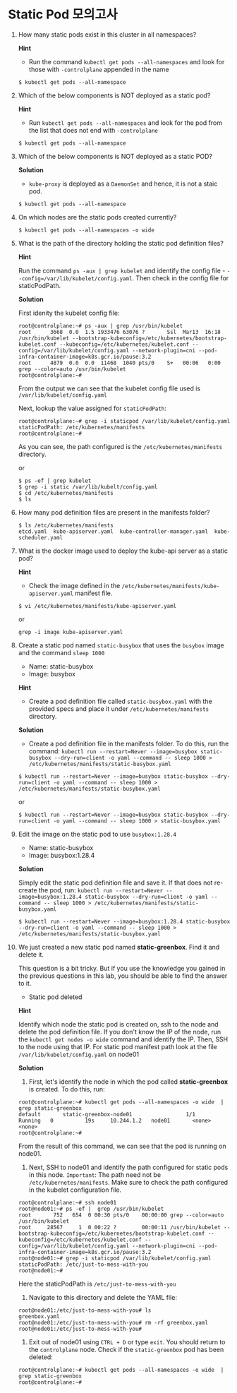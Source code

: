 # Static Pod 모의고사



1. How many static pods exist in this cluster in all namespaces?

   **Hint**

   - Run the command `kubectl get pods --all-namespaces` and look for those with `-controlplane` appended in the name

   ```
   $ kubectl get pods --all-namespace
   ```



2. Which of the below components is NOT deployed as a static pod?

   **Hint**

   - Run `kubectl get pods --all-namespaces` and look for the pod from the list that does not end with `-controlplane`

   ```
   $ kubectl get pods --all-namespace
   ```



3. Which of the below components is NOT deployed as a static POD?

   **Solution**

   - `kube-proxy` is deployed as a `DaemonSet` and hence, it is not a staic pod.

   ```
   $ kubectl get pods --all-namespace
   ```

   

4. On which nodes are the static pods created currently?

   ```
   $ kubectl get pods --all-namespaces -o wide
   ```



5. What is the path of the directory holding the static pod definition files?

   **Hint**

   Run the command `ps -aux | grep kubelet` and identify the config file - `--config=/var/lib/kubelet/config.yaml`. Then check in the config file for staticPodPath.

   **Solution**

   First idenity the kubelet config file:

   ```
   root@controlplane:~# ps -aux | grep /usr/bin/kubelet
   root      3668  0.0  1.5 1933476 63076 ?       Ssl  Mar13  16:18 /usr/bin/kubelet --bootstrap-kubeconfig=/etc/kubernetes/bootstrap-kubelet.conf --kubeconfig=/etc/kubernetes/kubelet.conf --config=/var/lib/kubelet/config.yaml --network-plugin=cni --pod-infra-container-image=k8s.gcr.io/pause:3.2
   root      4879  0.0  0.0  11468  1040 pts/0    S+   00:06   0:00 grep --color=auto /usr/bin/kubelet
   root@controlplane:~# 
   ```

   From the output we can see that the kubelet config file used is `/var/lib/kubelet/config.yaml`

   Next, lookup the value assigned for `staticPodPath`:

   ```
   root@controlplane:~# grep -i staticpod /var/lib/kubelet/config.yaml
   staticPodPath: /etc/kubernetes/manifests
   root@controlplane:~# 
   ```

   As you can see, the path configured is the `/etc/kubernetes/manifests` directory.

   or

   ```
   $ ps -ef | grep kubelet
   $ grep -i static /var/lib/kubelt/config.yaml
   $ cd /etc/kubernetes/manifests
   $ ls
   ```

   



6. How many pod definition files are present in the manifests folder?

   ```
   $ ls /etc/kubernetes/manifests
   etcd.yaml  kube-apiserver.yaml  kube-controller-manager.yaml  kube-scheduler.yaml
   ```

   

7. What is the docker image used to deploy the kube-api server as a static pod?

   **Hint**

   - Check the image defined in the `/etc/kubernetes/manifests/kube-apiserver.yaml` manifest file.

   ```
   $ vi /etc/kubernetes/manifests/kube-apiserver.yaml
   ```

   or

   ```
   grep -i image kube-apiserver.yaml
   ```

   

8. Create a static pod named `static-busybox` that uses the `busybox` image and the command `sleep 1000`

   - Name: static-busybox
   - Image: busybox

   **Hint**

   - Create a pod definition file called `static-busybox.yaml` with the provided specs and place it under `/etc/kubernetes/manifests` directory.

   **Solution**

   - Create a pod definition file in the manifests folder. To do this, run the command:
     `kubectl run --restart=Never --image=busybox static-busybox --dry-run=client -o yaml --command -- sleep 1000 > /etc/kubernetes/manifests/static-busybox.yaml`

   ```
   $ kubectl run --restart=Never --image=busybox static-busybox --dry-run=client -o yaml --command -- sleep 1000 > /etc/kubernetes/manifests/static-busybox.yaml
   ```

   or

   ```
   $ kubectl run --restart=Never --image=busybox static-busybox --dry-run=client -o yaml --command -- sleep 1000 > static-busybox.yaml
   ```

   

9. Edit the image on the static pod to use `busybox:1.28.4`

   - Name: static-busybox
   - Image: busybox:1.28.4

   **Solution**

   Simply edit the static pod definition file and save it. If that does not re-create the pod, run: `kubectl run --restart=Never --image=busybox:1.28.4 static-busybox --dry-run=client -o yaml --command -- sleep 1000 > /etc/kubernetes/manifests/static-busybox.yaml`

   ```
   $ kubectl run --restart=Never --image=busybox:1.28.4 static-busybox --dry-run=client -o yaml --command -- sleep 1000 > /etc/kubernetes/manifests/static-busybox.yaml
   ```



10. We just created a new static pod named **static-greenbox**. Find it and delete it.

    This question is a bit tricky. But if you use the knowledge you gained in the previous questions in this lab, you should be able to find the answer to it.

    - Static pod deleted

    **Hint**

    Identify which node the static pod is created on, ssh to the node and delete the pod definition file.
    If you don't know the IP of the node, run the `kubectl get nodes -o wide` command and identify the IP.
    Then, SSH to the node using that IP. For static pod manifest path look at the file `/var/lib/kubelet/config.yaml` on node01

    **Solution**

    1. First, let's identify the node in which the pod called **static-greenbox** is created. To do this, run:

    ```
    root@controlplane:~# kubectl get pods --all-namespaces -o wide  | grep static-greenbox
    default       static-greenbox-node01                 1/1     Running   0          19s     10.244.1.2   node01       <none>           <none>
    root@controlplane:~#
    ```

    From the result of this command, we can see that the pod is running on node01.

    

    1. Next, SSH to node01 and identify the path configured for static pods in this node.
       `Important`: The path need not be `/etc/kubernetes/manifests`. Make sure to check the path configured in the kubelet configuration file.

    ```
    root@controlplane:~# ssh node01 
    root@node01:~# ps -ef |  grep /usr/bin/kubelet 
    root       752   654  0 00:30 pts/0    00:00:00 grep --color=auto /usr/bin/kubelet
    root     28567     1  0 00:22 ?        00:00:11 /usr/bin/kubelet --bootstrap-kubeconfig=/etc/kubernetes/bootstrap-kubelet.conf --kubeconfig=/etc/kubernetes/kubelet.conf --config=/var/lib/kubelet/config.yaml --network-plugin=cni --pod-infra-container-image=k8s.gcr.io/pause:3.2
    root@node01:~# grep -i staticpod /var/lib/kubelet/config.yaml
    staticPodPath: /etc/just-to-mess-with-you
    root@node01:~# 
    ```

    Here the staticPodPath is `/etc/just-to-mess-with-you`

    

    1. Navigate to this directory and delete the YAML file:

    ```
    root@node01:/etc/just-to-mess-with-you# ls
    greenbox.yaml
    root@node01:/etc/just-to-mess-with-you# rm -rf greenbox.yaml 
    root@node01:/etc/just-to-mess-with-you#
    ```

    1. Exit out of node01 using `CTRL + D` or type `exit`. You should return to the `controlplane` node. Check if the `static-greenbox` pod has been deleted:

    ```
    root@controlplane:~# kubectl get pods --all-namespaces -o wide  | grep static-greenbox
    root@controlplane:~# 
    ```

    

    